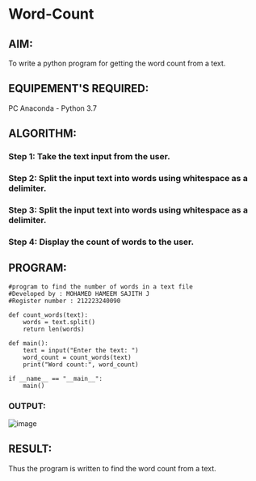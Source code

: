 # Word-Count
## AIM:
To write a python program for getting the word count from a text.
## EQUIPEMENT'S REQUIRED: 
PC
Anaconda - Python 3.7
## ALGORITHM: 
### Step 1: Take the text input from the user.

### Step 2: Split the input text into words using whitespace as a delimiter.
 
### Step 3: Split the input text into words using whitespace as a delimiter.

### Step 4: Display the count of words to the user.

## PROGRAM:
```
#program to find the number of words in a text file
#Developed by : MOHAMED HAMEEM SAJITH J
#Register number : 212223240090

def count_words(text):
    words = text.split()
    return len(words)

def main():
    text = input("Enter the text: ")
    word_count = count_words(text)
    print("Word count:", word_count)

if __name__ == "__main__":
    main()
```

### OUTPUT:
![image](https://github.com/Sajith7862/Word-Count/assets/145972360/87545a7b-e392-408b-9c7d-c69b33559ca5)



## RESULT:
Thus the program is written to find the word count from a text.
